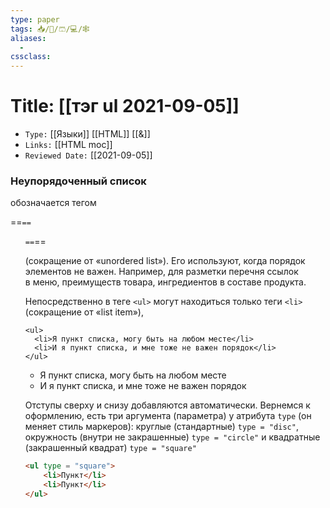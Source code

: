 ```yaml
---
type: paper
tags: 📥️/📜️/🩳/💻/🕸
aliases:
  - 
cssclass: 
---
```




# Title: **[[тэг ul 2021-09-05]]**
- `Type:` [[Языки]] [[HTML]] [[&]]
- `Links:` [[HTML moc]]
- `Reviewed Date:` [[2021-09-05]]


### Неупорядоченный список 

обозначается тегом 

==``==``<ul>``==``==

(сокращение от «unordered list»). Его используют, когда порядок элементов не важен. Например, для разметки перечня ссылок в меню, преимуществ товара, ингредиентов в составе продукта.


Непосредственно в теге `<ul>` могут находиться только теги `<li>` (сокращение от «list item»),


```
<ul>
  <li>Я пункт списка, могу быть на любом месте</li>
  <li>И я пункт списка, и мне тоже не важен порядок</li>
</ul>
```

<ul>
  <li>Я пункт списка, могу быть на любом месте</li>
  <li>И я пункт списка, и мне тоже не важен порядок</li>
</ul>

	
Отступы сверху и снизу добавляются автоматически. Вернемся к оформлению, есть три аргумента (параметра) у атрибута `type` (он меняет стиль маркеров): круглые (стандартные) `type = "disc"`, окружность (внутри не закрашенные) `type = "circle"` и квадратные (закрашенный квадрат) `type = "square"`

```html
<ul type = "square">
	<li>Пункт</li> 
	<li>Пункт</li>
</ul>
	
```

